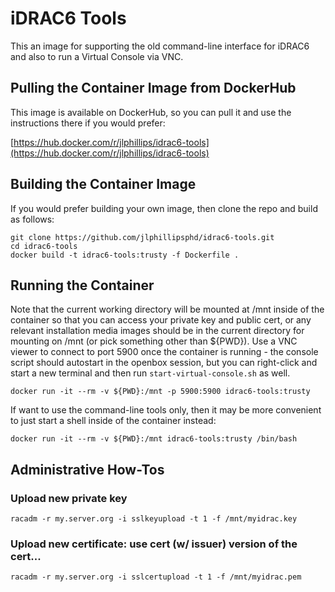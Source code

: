 # iDRAC6 Tools

This an image for supporting the old command-line interface for iDRAC6 and also to run a Virtual Console via VNC. 

## Pulling the Container Image from DockerHub

This image is available on DockerHub, so you can pull it and use the instructions there if you would prefer:

[https://hub.docker.com/r/jlphillips/idrac6-tools](https://hub.docker.com/r/jlphillips/idrac6-tools)

## Building the Container Image

If you would prefer building your own image, then clone the repo and build as follows:

```
git clone https://github.com/jlphillipsphd/idrac6-tools.git
cd idrac6-tools
docker build -t idrac6-tools:trusty -f Dockerfile .
```

## Running the Container
Note that the current working directory will be mounted at /mnt inside of the container so that you can access your private key and public cert, or any relevant installation media images should be in the current directory for mounting on /mnt (or pick something other than ${PWD}). Use a VNC viewer to connect to port 5900 once the container is running - the console script should autostart in the openbox session, but you can right-click and start a new terminal and then run `start-virtual-console.sh` as well.
```
docker run -it --rm -v ${PWD}:/mnt -p 5900:5900 idrac6-tools:trusty
```
If want to use the command-line tools only, then it may be more convenient to just start a shell inside of the container instead:
```
docker run -it --rm -v ${PWD}:/mnt idrac6-tools:trusty /bin/bash
```

## Administrative How-Tos

###  Upload new private key
```
racadm -r my.server.org -i sslkeyupload -t 1 -f /mnt/myidrac.key
```

### Upload new certificate: use cert (w/ issuer) version of the cert...
```
racadm -r my.server.org -i sslcertupload -t 1 -f /mnt/myidrac.pem
```

